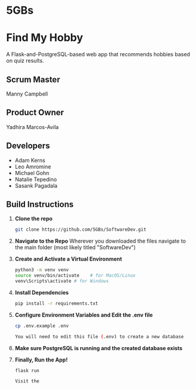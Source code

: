 # 5GBs

# Find My Hobby

A Flask-and-PostgreSQL-based web app that recommends hobbies based on quiz results.

## Scrum Master
Manny Campbell

## Product Owner
Yadhira Marcos-Avila

## Developers
* Adam Kerns
* Leo Amromine
* Michael Gohn
* Natalie Tepedino
* Sasank Pagadala

## Build Instructions

1. **Clone the repo**
   ```bash
   git clone https://github.com/5GBs/SoftwareDev.git

2. **Navigate to the Repo**
    Wherever you downloaded the files navigate to the main folder (most likely titled "SoftwareDev")

3. **Create and Activate a Virtual Environment**
    ```bash
    python3 -m venv venv
    source venv/bin/activate    # for MacOS/Linux
    venv\Scripts\activate # for Windows

4. **Install Dependencies**
    ```bash
    pip install -r requirements.txt

5. **Configure Environment Variables and Edit the .env file**
    ```bash
    cp .env.example .env 

    You will need to edit this file (.env) to create a new database

6. **Make sure PostgreSQL is running and the created database exists**

7. **Finally, Run the App!**
    ```bash
    flask run

    Visit the 

